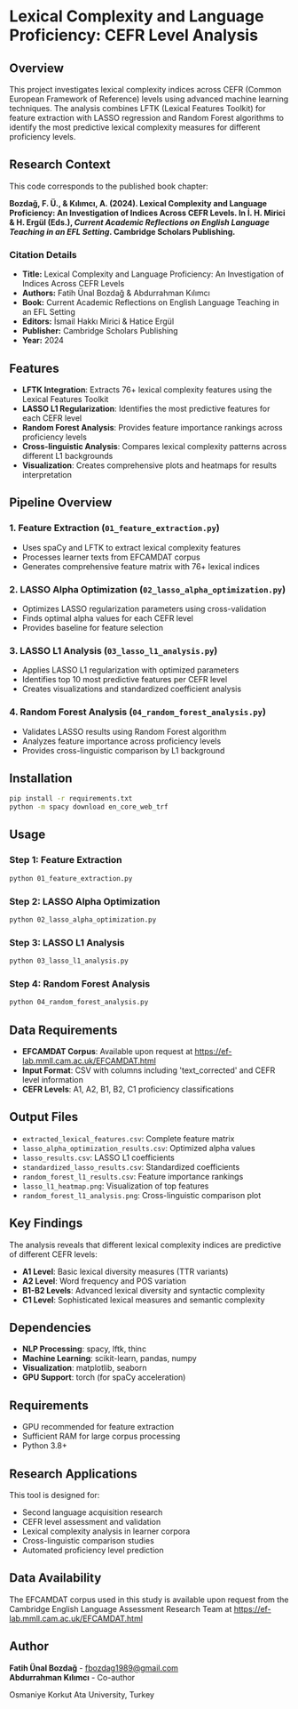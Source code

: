 # Lexical Complexity and Language Proficiency: CEFR Level Analysis

## Overview
This project investigates lexical complexity indices across CEFR (Common European Framework of Reference) levels using advanced machine learning techniques. The analysis combines LFTK (Lexical Features Toolkit) for feature extraction with LASSO regression and Random Forest algorithms to identify the most predictive lexical complexity measures for different proficiency levels.

## Research Context
This code corresponds to the published book chapter:

**Bozdağ, F. Ü., & Kılımcı, A. (2024). Lexical Complexity and Language Proficiency: An Investigation of Indices Across CEFR Levels. In İ. H. Mirici & H. Ergül (Eds.), *Current Academic Reflections on English Language Teaching in an EFL Setting*. Cambridge Scholars Publishing.**

### Citation Details
- **Title:** Lexical Complexity and Language Proficiency: An Investigation of Indices Across CEFR Levels
- **Authors:** Fatih Ünal Bozdağ & Abdurrahman Kılımcı
- **Book:** Current Academic Reflections on English Language Teaching in an EFL Setting
- **Editors:** İsmail Hakkı Mirici & Hatice Ergül
- **Publisher:** Cambridge Scholars Publishing
- **Year:** 2024

## Features
- **LFTK Integration**: Extracts 76+ lexical complexity features using the Lexical Features Toolkit
- **LASSO L1 Regularization**: Identifies the most predictive features for each CEFR level
- **Random Forest Analysis**: Provides feature importance rankings across proficiency levels
- **Cross-linguistic Analysis**: Compares lexical complexity patterns across different L1 backgrounds
- **Visualization**: Creates comprehensive plots and heatmaps for results interpretation

## Pipeline Overview

### 1. Feature Extraction (`01_feature_extraction.py`)
- Uses spaCy and LFTK to extract lexical complexity features
- Processes learner texts from EFCAMDAT corpus
- Generates comprehensive feature matrix with 76+ lexical indices

### 2. LASSO Alpha Optimization (`02_lasso_alpha_optimization.py`)
- Optimizes LASSO regularization parameters using cross-validation
- Finds optimal alpha values for each CEFR level
- Provides baseline for feature selection

### 3. LASSO L1 Analysis (`03_lasso_l1_analysis.py`)
- Applies LASSO L1 regularization with optimized parameters
- Identifies top 10 most predictive features per CEFR level
- Creates visualizations and standardized coefficient analysis

### 4. Random Forest Analysis (`04_random_forest_analysis.py`)
- Validates LASSO results using Random Forest algorithm
- Analyzes feature importance across proficiency levels
- Provides cross-linguistic comparison by L1 background

## Installation
```bash
pip install -r requirements.txt
python -m spacy download en_core_web_trf
```

## Usage

### Step 1: Feature Extraction
```bash
python 01_feature_extraction.py
```

### Step 2: LASSO Alpha Optimization
```bash
python 02_lasso_alpha_optimization.py
```

### Step 3: LASSO L1 Analysis
```bash
python 03_lasso_l1_analysis.py
```

### Step 4: Random Forest Analysis
```bash
python 04_random_forest_analysis.py
```

## Data Requirements
- **EFCAMDAT Corpus**: Available upon request at https://ef-lab.mmll.cam.ac.uk/EFCAMDAT.html
- **Input Format**: CSV with columns including 'text_corrected' and CEFR level information
- **CEFR Levels**: A1, A2, B1, B2, C1 proficiency classifications

## Output Files
- `extracted_lexical_features.csv`: Complete feature matrix
- `lasso_alpha_optimization_results.csv`: Optimized alpha values
- `lasso_results.csv`: LASSO L1 coefficients
- `standardized_lasso_results.csv`: Standardized coefficients
- `random_forest_l1_results.csv`: Feature importance rankings
- `lasso_l1_heatmap.png`: Visualization of top features
- `random_forest_l1_analysis.png`: Cross-linguistic comparison plot

## Key Findings
The analysis reveals that different lexical complexity indices are predictive of different CEFR levels:

- **A1 Level**: Basic lexical diversity measures (TTR variants)
- **A2 Level**: Word frequency and POS variation
- **B1-B2 Levels**: Advanced lexical diversity and syntactic complexity
- **C1 Level**: Sophisticated lexical measures and semantic complexity

## Dependencies
- **NLP Processing**: spacy, lftk, thinc
- **Machine Learning**: scikit-learn, pandas, numpy
- **Visualization**: matplotlib, seaborn
- **GPU Support**: torch (for spaCy acceleration)

## Requirements
- GPU recommended for feature extraction
- Sufficient RAM for large corpus processing
- Python 3.8+

## Research Applications
This tool is designed for:
- Second language acquisition research
- CEFR level assessment and validation
- Lexical complexity analysis in learner corpora
- Cross-linguistic comparison studies
- Automated proficiency level prediction

## Data Availability
The EFCAMDAT corpus used in this study is available upon request from the Cambridge English Language Assessment Research Team at https://ef-lab.mmll.cam.ac.uk/EFCAMDAT.html

## Author
**Fatih Ünal Bozdağ** - fbozdag1989@gmail.com  
**Abdurrahman Kılımcı** - Co-author

Osmaniye Korkut Ata University, Turkey
